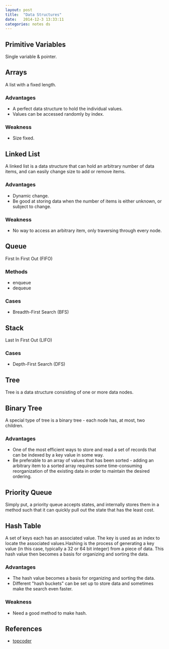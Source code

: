 ```yaml
---
layout: post
title:  "Data Structures"
date:   2014-12-3 13:33:11
categories: notes ds
---
```


## Primitive Variables
Single variable & pointer.


## Arrays
A list with a fixed length.

### Advantages
- A perfect data structure to hold the individual values.
- Values can be accessed  randomly by index.

### Weakness
- Size fixed.


## Linked List
A linked list is a data structure that can hold an arbitrary number of data items, and can easily change size to add or remove items.

### Advantages
- Dynamic change.
- Be good at storing data when the number of items is either unknown, or subject to change.

### Weakness
- No way to access an arbitrary item, only traversing through every node.


## Queue
First In First Out (FIFO)

### Methods
- enqueue
- dequeue

### Cases
- Breadth-First Search (BFS)


## Stack
Last In First Out (LIFO)

### Cases
- Depth-First Search (DFS)


## Tree
Tree is a data structure consisting of one or more data nodes.


## Binary Tree
A special type of tree is a binary tree \- each node has, at most, two children.

### Advantages
- One of the most efficient ways to store and read a set of records that can be indexed by a key value in some way.
- Be preferable to an array of values that has been sorted \- adding an arbitrary item to a sorted array requires some time-consuming reorganization of the existing data in order to maintain the desired ordering.


## Priority Queue
Simply put, a priority queue accepts states, and internally stores them in a method such that it can quickly pull out the state that has the least cost.


## Hash Table
A set of keys each has an associated value. The key is used as an index to locate the associated values.Hashing is the process of generating a key value (in this case, typically a 32 or 64 bit integer) from a piece of data. This hash value then becomes a basis for organizing and sorting the data.

### Advantages
- The hash value becomes a basis for organizing and sorting the data.
- Different "hash buckets" can be set up to store data and sometimes make the search even faster.

### Weakness
- Need a good method to make hash.


## References
- [topcoder](http://community.topcoder.com/tc?module=Static&d1=tutorials&d2=dataStructures)
